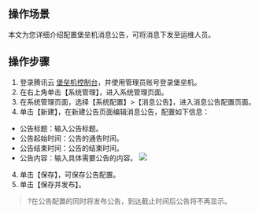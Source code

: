 ## 操作场景

本文为您详细介绍配置堡垒机消息公告，可将消息下发至运维人员。


## 操作步骤

1. 登录腾讯云 [堡垒机控制台](https://console.cloud.tencent.com/dsgc/bh)，并使用管理员账号登录堡垒机。
2. 在右上角单击【系统管理】，进入系统管理页面。
3. 在系统管理页面，选择【系统配置】>【消息公告】，进入消息公告配置页面。
5. 单击【新建】，在新建公告页面编辑消息公告，配置如下信息：
 - 公告标题：输入公告标题。
 - 公告起始时间：公告的通告时间。
 - 公告结束时间：公告的结束时间。
 - 公告内容：输入具体需要公告的内容。
![](https://main.qcloudimg.com/raw/217beba8b21c379c5ad66dea78adb891.png)
4. 单击【保存】，可保存公告配置。
5. 单击【保存并发布】。
>?在公告配置的同时将发布公告，到达截止时间后公告将不再显示。

